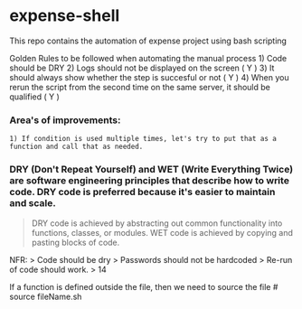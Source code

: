 # expense-shell
This repo contains the automation of expense project using bash scripting

Golden Rules to be followed when automating the manual process
    1) Code should be DRY 
    2) Logs should not be displayed on the screen ( Y )
    3) It should always show whether the step is succesful or not  ( Y )
    4) When you rerun the script from the second time on the same server, it should be qualified ( Y )

### Area's of improvements:
    1) If condition is used multiple times, let's try to put that as a function and call that as needed.

### DRY (Don't Repeat Yourself) and WET (Write Everything Twice) are software engineering principles that describe how to write code. DRY code is preferred because it's easier to maintain and scale. 
> DRY code is achieved by abstracting out common functionality into functions, classes, or modules. WET code is achieved by copying and pasting blocks of code. 

NFR:
    > Code should be dry
    > Passwords should not be hardcoded
    > Re-run of code should work.
    > 14


If a function is defined outside the file, then we need to source the file
    # source fileName.sh